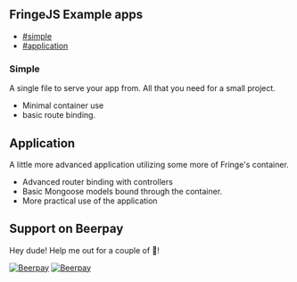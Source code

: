 ## FringeJS Example apps
 - [#simple](#simple)
 - [#application](#application)


### Simple
A single file to serve your app from. All that you need for a small project.
 - Minimal container use
 - basic route binding.

## Application
A little more advanced application utilizing some more of Fringe's container. 
 - Advanced router binding with controllers
 - Basic Mongoose models bound through the container.
 - More practical use of the application
## Support on Beerpay
Hey dude! Help me out for a couple of :beers:!

[![Beerpay](https://beerpay.io/austinkregel/FringeJSExamples/badge.svg?style=beer-square)](https://beerpay.io/austinkregel/FringeJSExamples)  [![Beerpay](https://beerpay.io/austinkregel/FringeJSExamples/make-wish.svg?style=flat-square)](https://beerpay.io/austinkregel/FringeJSExamples?focus=wish)